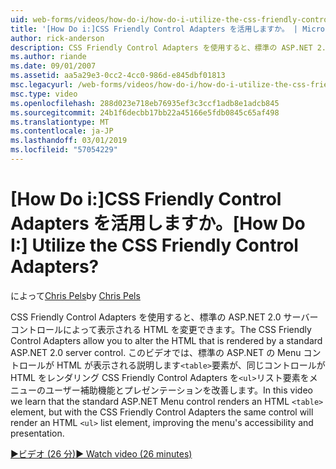 ```yaml
---
uid: web-forms/videos/how-do-i/how-do-i-utilize-the-css-friendly-control-adapters
title: '[How Do i:]CSS Friendly Control Adapters を活用しますか。 | Microsoft Docs'
author: rick-anderson
description: CSS Friendly Control Adapters を使用すると、標準の ASP.NET 2.0 サーバー コントロールによって表示される HTML を変更できます。 このビデオで説明します、経歴の持ち主.
ms.author: riande
ms.date: 09/01/2007
ms.assetid: aa5a29e3-0cc2-4cc0-986d-e845dbf01813
msc.legacyurl: /web-forms/videos/how-do-i/how-do-i-utilize-the-css-friendly-control-adapters
msc.type: video
ms.openlocfilehash: 288d023e718eb76935ef3c3ccf1adb8e1adcb845
ms.sourcegitcommit: 24b1f6decbb17bb22a45166e5fdb0845c65af498
ms.translationtype: MT
ms.contentlocale: ja-JP
ms.lasthandoff: 03/01/2019
ms.locfileid: "57054229"
---
```

<a name="how-do-i-utilize-the-css-friendly-control-adapters"></a><span data-ttu-id="60bda-105">[How Do i:]CSS Friendly Control Adapters を活用しますか。</span><span class="sxs-lookup"><span data-stu-id="60bda-105">[How Do I:] Utilize the CSS Friendly Control Adapters?</span></span>
====================
<span data-ttu-id="60bda-106">によって[Chris Pels](https://twitter.com/chrispels)</span><span class="sxs-lookup"><span data-stu-id="60bda-106">by [Chris Pels](https://twitter.com/chrispels)</span></span>

<span data-ttu-id="60bda-107">CSS Friendly Control Adapters を使用すると、標準の ASP.NET 2.0 サーバー コントロールによって表示される HTML を変更できます。</span><span class="sxs-lookup"><span data-stu-id="60bda-107">The CSS Friendly Control Adapters allow you to alter the HTML that is rendered by a standard ASP.NET 2.0 server control.</span></span> <span data-ttu-id="60bda-108">このビデオでは、標準の ASP.NET の Menu コントロールが HTML が表示される説明します`<table>`要素が、同じコントロールが HTML をレンダリング CSS Friendly Control Adapters を`<ul>`リスト要素をメニューのユーザー補助機能とプレゼンテーションを改善します。</span><span class="sxs-lookup"><span data-stu-id="60bda-108">In this video we learn that the standard ASP.NET Menu control renders an HTML `<table>` element, but with the CSS Friendly Control Adapters the same control will render an HTML `<ul>` list element, improving the menu's accessibility and presentation.</span></span> 

[<span data-ttu-id="60bda-109">&#9654;ビデオ (26 分)</span><span class="sxs-lookup"><span data-stu-id="60bda-109">&#9654; Watch video (26 minutes)</span></span>](https://channel9.msdn.com/Blogs/ASP-NET-Site-Videos/how-do-i-utilize-the-css-friendly-control-adapters)

